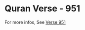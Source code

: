 # Quran Verse - 951 

For more infos, See [Verse 951](https://www.quranbookk.com/quran/search?q=951)